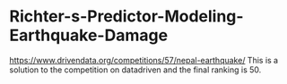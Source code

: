 # Richter-s-Predictor-Modeling-Earthquake-Damage
https://www.drivendata.org/competitions/57/nepal-earthquake/
This is a solution to the competition on datadriven and the final ranking is 50.
